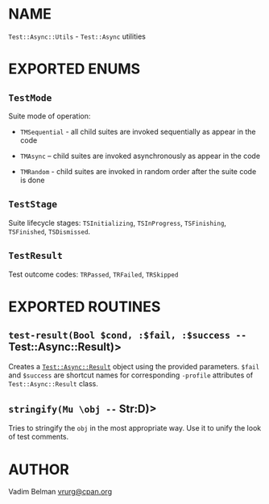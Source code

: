NAME
====



`Test::Async::Utils` - `Test::Async` utilities

EXPORTED ENUMS
==============

`TestMode`
----------

Suite mode of operation:

  * `TMSequential` - all child suites are invoked sequentially as appear in the code

  * `TMAsync` – child suites are invoked asynchronously as appear in the code

  * `TMRandom` - child suites are invoked in random order after the suite code is done

`TestStage`
-----------

Suite lifecycle stages: `TSInitializing`, `TSInProgress`, `TSFinishing`, `TSFinished`, `TSDismissed`.

`TestResult`
------------

Test outcome codes: `TRPassed`, `TRFailed`, `TRSkipped`

EXPORTED ROUTINES
=================

`test-result(Bool $cond, :$fail, :$success --` Test::Async::Result)>
--------------------------------------------------------------------

Creates a [`Test::Async::Result`](https://github.com/vrurg/raku-Test-Async/blob/v0.0.17/docs/md/Test/Async/Result.md) object using the provided parameters. `$fail` and `$success` are shortcut names for corresponding `-profile` attributes of `Test::Async::Result` class.

`stringify(Mu \obj --` Str:D)>
------------------------------

Tries to stringify the `obj` in the most appropriate way. Use it to unify the look of test comments.

AUTHOR
======

Vadim Belman <vrurg@cpan.org>

